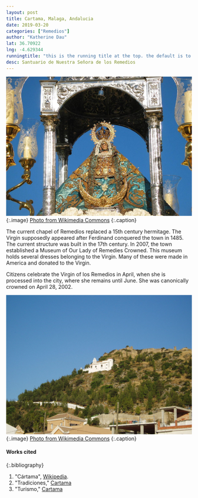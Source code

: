 ```yaml
---
layout: post
title: Cartama, Malaga, Andalucia
date: 2019-03-20
categories: ["Remedios"]
author: "Katherine Dau"
lat: 36.70922
lng: -4.629344
runningtitle: "this is the running title at the top. the default is to display the site title, so to activate the running title you will need to uncomment in the post.html layout"
desc: Santuario de Nuestra Señora de los Remedios
---
```

![La Virgen de los Remedios](images/rem-cartama.jpg)
   {:.image}
[Photo from Wikimedia Commons](https://commons.wikimedia.org/wiki/File:Virgen_de_los_Remedios_C%C3%A1rtama.jpg)
   {:.caption}

The current chapel of Remedios replaced a 15th century hermitage. The Virgin supposedly appeared after Ferdinand conquered the town in 1485. The current structure was built in the 17th century.  In 2007, the town established a Museum of Our Lady of Remedies Crowned. This museum holds several dresses belonging to the Virgin. Many of these were made in America and donated to the Virgin.

Citizens celebrate the Virgin of los Remedios in April, when she is processed into the city, where she remains until June. She was canonically crowned on April 28, 2002.

![La Ermita de Nuestra Señora de los Remedios](images/rem-cartama2.jpg)
  {:.image}
[Photo from Wikimedia Commons](https://commons.wikimedia.org/wiki/File:Ermita-cartama.jpg)
  {:.caption}

#### Works cited

{:.bibliography}
1. "Cártama", [Wikipedia](https://en.wikipedia.org/wiki/C%C3%A1rtama).
2. "Tradiciones," [Cartama](http://www.cartama.es/3859/tradiciones#googtrans(es|en))
3. "Turismo," [Cartama](http://www.cartama.es3902/turismo)
